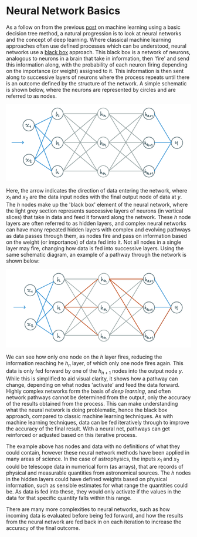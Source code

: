 # Neural Network Basics

As a follow on from the previous [post](https://bp-jones.github.io/2021/10/10/dec-tree-regression.html) on machine learning using a basic decision tree method, a natural progression is to look at neural networks and the concept of deep learning. Where classical machine learning approaches often use defined processes which can be understood, neural networks use a [black box](https://en.wikipedia.org/wiki/Black_box) approach. This black box is a network of neurons, analogous to neurons in a brain that take in information, then 'fire' and send this information along, with the probability of each neuron firing depending on the importance (or weight) assigned to it. This information is then sent along to successive layers of neurons where the process repeats until there is an outcome defined by the structure of the network. A simple schematic is shown below, where the neurons are represented by circles and are referred to as nodes.

![Neural Network Schematic](/img/2021-10-19_nn-dl_basics_imgs/nn_diag.png)

Here, the arrow indicates the direction of data entering the network, where $x_1$ and $x_2$ are the data input nodes with the final output node of data at $y$. The $h$ nodes make up the 'black box' element of the neural network, where the light grey section represents successive layers of neurons (in vertical slices) that take in data and feed it forward along the network. These $h$ node layers are often referred to as hidden layers, and complex neural networks can have many repeated hidden layers with complex and evolving pathways as data passes through them, as nodes fire and pass on information based on the weight (or importance) of data fed into it. Not all nodes in a single layer may fire, changing how data is fed into successive layers. Using the same schematic diagram, an example of a pathway through the network is shown below:

![Neural Network Schematic Pathway](/img/2021-10-19_nn-dl_basics_imgs/nn_diag_path.png)

We can see how only one node on the $h$ layer fires, reducing the information reaching he $h_n$ layer, of which only one node fires again. This data is only fed forward by one of the $h_{n+1}$ nodes into the output node $y$. While this is simplified to aid visual clarity, it shows how a pathway can change, depending on what nodes 'activate' and feed the data forward. Highly complex networks form the basis of *deep learning*, and often network pathways cannot be determined from the output, only the accuracy of the results obtained from the process. This can make understanding what the neural network is doing problematic, hence the black box approach, compared to classic machine learning techniques. As with machine learning techniques, data can be fed iteratively through to improve the accuracy of the final result. With a neural net, pathways can get reinforced or adjusted based on this iterative process.

The example above has nodes and data with no definitions of what they could contain, however these neural network methods have been applied in many areas of science. In the case of astrophysics, the inputs $x_1$ and $x_2$ could be telescope data in numerical form (as arrays), that are records of physical and measurable quantities from astronomical sources. The $h$ nodes in the hidden layers could have defined weights based on physical information, such as sensible estimates for what range the quantities could be. As data is fed into these, they would only activate if the values in the data for that specific quantity falls within this range.

There are many more complexities to neural networks, such as how incoming data is evaluated before being fed forward, and how the results from the neural network are fed back in on each iteration to increase the accuracy of the final outcome.
